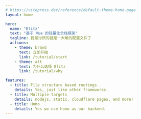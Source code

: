 ```yaml
---
# https://vitepress.dev/reference/default-theme-home-page
layout: home

hero:
  name: "Blitz"
  text: "基于 Vue 的轻量化全栈框架"
  tagline: 我最讨厌的就是一大堆的配置文件了
  actions:
    - theme: brand
      text: 立即开始
      link: /tutorial/start
    - theme: alt
      text: 为什么选择 Blitz
      link: /tutorial/why

features:
  - title: File structure based routings
    details: Yes, just like other frameworks.
  - title: Multiple targets
    details: nodejs, static, cloudflare pages, and more!
  - title: Hono
    details: Yes we use hono as our backend.
---
```

